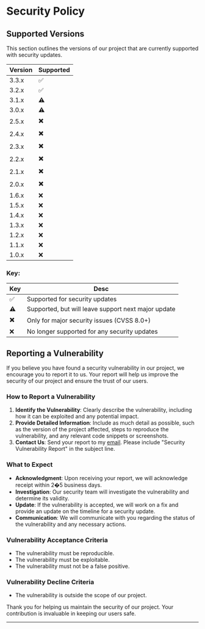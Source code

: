 # Security Policy

## Supported Versions

This section outlines the versions of our project that are currently supported with security updates.

| Version | Supported |
|---------|-----------|
| 3.3.x   | ✅         |
| 3.2.x   | ✅         |
| 3.1.x   | ⚠️        |
| 3.0.x   | ⚠️        |
| 2.5.x   | ✖️        |
| 2.4.x   | ✖️        |
| 2.3.x   | ✖️        |
| 2.2.x   | ✖️        |
| 2.1.x   | ✖️        |
| 2.0.x   | ✖️        |
| 1.6.x   | ❌         |
| 1.5.x   | ❌         |
| 1.4.x   | ❌         |
| 1.3.x   | ❌         |
| 1.2.x   | ❌         |
| 1.1.x   | ❌         |
| 1.0.x   | ❌         |


### Key:

| Key | Desc                                                |
|-----|-----------------------------------------------------|
| ✅   | Supported for security updates                      |
| ⚠️  | Supported, but will leave support next major update |
| ✖️  | Only for major security issues (CVSS 8.0+)          |
| ❌   | No longer supported for any security updates        |

## Reporting a Vulnerability

If you believe you have found a security vulnerability in our project, we encourage you to report it to us. Your report
will help us improve the security of our project and ensure the trust of our users.

### How to Report a Vulnerability

1. **Identify the Vulnerability**: Clearly describe the vulnerability, including how it can be exploited and any
   potential impact.
2. **Provide Detailed Information**: Include as much detail as possible, such as the version of the project affected,
   steps to reproduce the vulnerability, and any relevant code snippets or screenshots.
3. **Contact Us**: Send your report to my [email](mailto:Nirt_12023@outlook.com). Please include "Security Vulnerability
   Report" in the subject line.

### What to Expect

- **Acknowledgment**: Upon receiving your report, we will acknowledge receipt within 2�5 business days.
- **Investigation**: Our security team will investigate the vulnerability and determine its validity.
- **Update**: If the vulnerability is accepted, we will work on a fix and provide an update on the timeline for a
  security update.
- **Communication**: We will communicate with you regarding the status of the vulnerability and any necessary actions.

### Vulnerability Acceptance Criteria

- The vulnerability must be reproducible.
- The vulnerability must be exploitable.
- The vulnerability must not be a false positive.

### Vulnerability Decline Criteria

- The vulnerability is outside the scope of our project.

Thank you for helping us maintain the security of our project. Your contribution is invaluable in keeping our users
safe.

---
